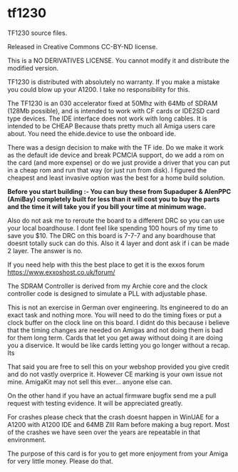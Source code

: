 # tf1230

TF1230 source files. 

Released in Creative Commons CC-BY-ND license. 

This is a NO DERIVATIVES LICENSE. You cannot modify it and distribute the modified version.

TF1230 is distributed with absolutely no warranty. If you make a mistake you could blow up your A1200. I take no responsibility for this. 

The TF1230 is an 030 accelerator fixed at 50Mhz with 64Mb of SDRAM (128Mb possible), and is intended to work with CF cards or IDE2SD card type devices. The IDE interface does not work with long cables. It is intended to be CHEAP Because thats pretty much all Amiga users care about. You need the ehide.device to use the onboard ide.

There was a design decision to make with the TF ide. Do we make it work as the default ide device and break PCMCIA support, do we add a rom on the card (and more expense) or do we just provide a driver that you can put in a cheap rom and run that way (or just run from disk). I figured the cheapest and least invasive option was the best for a home build solution.

**Before you start building :- You can buy these from Supaduper & AlenPPC (AmiBay) completely built for less than it will cost you to buy the parts and the time it will take you if you bill your time at minimum wage.**

Also do not ask me to reroute the board to a different DRC so you can use your local boardhouse. I dont feel like spending 100 hours of my time to save you $10. The DRC on this board is 7-7-7 and any boardhouse that doesnt totally suck can do this. Also it 4 layer and dont ask if i can be made 2 layer. The answer is no. 

If you need help with this the best place to get it is the exxos forum https://www.exxoshost.co.uk/forum/ 

The SDRAM Controller is derived from my Archie core and the clock controller code is designed to simulate a PLL with adjustable phase. 

This is not an exercise in German over engineering. Its engineered to do an exact task and nothing more. You will need to do the timing fixes or put a clock buffer on the clock line on this board. I didnt do this because i believe that the timing changes are needed on Amigas and not doing them is bad for them long term. Cards that let you get away without doing it are doing you a diservice. It would be like cards letting you go longer without a recap. Its 

That said you are free to sell this on your webshop provided you give credit and do not vastly overprice it. However CE marking is your own issue not mine. AmigaKit may not sell this ever... anyone else can. 

On the other hand if you have an actual firmware bugfix send me a pull request with testing evidence. It will be appreciated greatly. 

For crashes please check that the crash doesnt happen in WinUAE for a A1200 with A1200 IDE and 64MB ZIII Ram before making a bug report. Most of the crashes we have seen over the years are repeatable in that environment.

The purpose of this card is for you to get more enjoyment from your Amiga for very little money. Please do that. 


